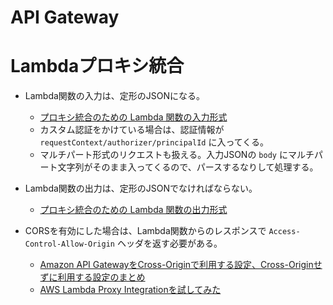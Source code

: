 API Gateway
====

# Lambdaプロキシ統合

* Lambda関数の入力は、定形のJSONになる。
  * [プロキシ統合のための Lambda 関数の入力形式](https://docs.aws.amazon.com/ja_jp/apigateway/latest/developerguide/set-up-lambda-proxy-integrations.html#api-gateway-simple-proxy-for-lambda-input-format)
  * カスタム認証をかけている場合は、認証情報が `requestContext/authorizer/principalId` に入ってくる。
  * マルチパート形式のリクエストも扱える。入力JSONの `body` にマルチパート文字列がそのまま入ってくるので、パースするなりして処理する。

* Lambda関数の出力は、定形のJSONでなければならない。
  * [プロキシ統合のための Lambda 関数の出力形式](https://docs.aws.amazon.com/ja_jp/apigateway/latest/developerguide/set-up-lambda-proxy-integrations.html#api-gateway-simple-proxy-for-lambda-output-format)

* CORSを有効にした場合は、Lambda関数からのレスポンスで `Access-Control-Allow-Origin` ヘッダを返す必要がある。
  * [Amazon API GatewayをCross-Originで利用する設定、Cross-Originせずに利用する設定のまとめ](https://qiita.com/aiwas/items/116a1039558bec1c5edd)
  * [AWS Lambda Proxy Integrationを試してみた](https://qiita.com/seiya_orz/items/2bd83204e212e35b2c6c#cors%E3%81%AB%E3%81%A4%E3%81%84%E3%81%A6%E8%BF%BD%E8%A8%9820161116)
